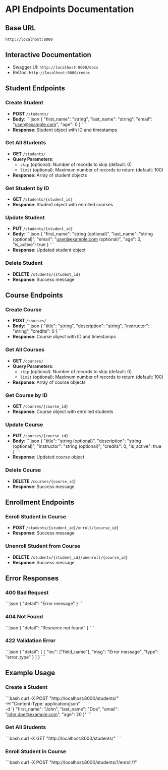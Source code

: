 # API Endpoints Documentation

## Base URL
`http://localhost:8000`

## Interactive Documentation
- Swagger UI: `http://localhost:8000/docs`
- ReDoc: `http://localhost:8000/redoc`

## Student Endpoints

### Create Student
- **POST** `/students/`
- **Body**: 
\`\`\`json
{
  "first_name": "string",
  "last_name": "string", 
  "email": "user@example.com",
  "age": 0
}
\`\`\`
- **Response**: Student object with ID and timestamps

### Get All Students
- **GET** `/students/`
- **Query Parameters**: 
  - `skip` (optional): Number of records to skip (default: 0)
  - `limit` (optional): Maximum number of records to return (default: 100)
- **Response**: Array of student objects

### Get Student by ID
- **GET** `/students/{student_id}`
- **Response**: Student object with enrolled courses

### Update Student
- **PUT** `/students/{student_id}`
- **Body**: 
\`\`\`json
{
  "first_name": "string (optional)",
  "last_name": "string (optional)",
  "email": "user@example.com (optional)",
  "age": 0,
  "is_active": true
}
\`\`\`
- **Response**: Updated student object

### Delete Student
- **DELETE** `/students/{student_id}`
- **Response**: Success message

## Course Endpoints

### Create Course
- **POST** `/courses/`
- **Body**: 
\`\`\`json
{
  "title": "string",
  "description": "string",
  "instructor": "string",
  "credits": 0
}
\`\`\`
- **Response**: Course object with ID and timestamps

### Get All Courses
- **GET** `/courses/`
- **Query Parameters**: 
  - `skip` (optional): Number of records to skip (default: 0)
  - `limit` (optional): Maximum number of records to return (default: 100)
- **Response**: Array of course objects

### Get Course by ID
- **GET** `/courses/{course_id}`
- **Response**: Course object with enrolled students

### Update Course
- **PUT** `/courses/{course_id}`
- **Body**: 
\`\`\`json
{
  "title": "string (optional)",
  "description": "string (optional)",
  "instructor": "string (optional)",
  "credits": 0,
  "is_active": true
}
\`\`\`
- **Response**: Updated course object

### Delete Course
- **DELETE** `/courses/{course_id}`
- **Response**: Success message

## Enrollment Endpoints

### Enroll Student in Course
- **POST** `/students/{student_id}/enroll/{course_id}`
- **Response**: Success message

### Unenroll Student from Course
- **DELETE** `/students/{student_id}/unenroll/{course_id}`
- **Response**: Success message

## Error Responses

### 400 Bad Request
\`\`\`json
{
  "detail": "Error message"
}
\`\`\`

### 404 Not Found
\`\`\`json
{
  "detail": "Resource not found"
}
\`\`\`

### 422 Validation Error
\`\`\`json
{
  "detail": [
    {
      "loc": ["field_name"],
      "msg": "Error message",
      "type": "error_type"
    }
  ]
}
\`\`\`

## Example Usage

### Create a Student
\`\`\`bash
curl -X POST "http://localhost:8000/students/" \
     -H "Content-Type: application/json" \
     -d '{
       "first_name": "John",
       "last_name": "Doe", 
       "email": "john.doe@example.com",
       "age": 20
     }'
\`\`\`

### Get All Students
\`\`\`bash
curl -X GET "http://localhost:8000/students/"
\`\`\`

### Enroll Student in Course
\`\`\`bash
curl -X POST "http://localhost:8000/students/1/enroll/1"
